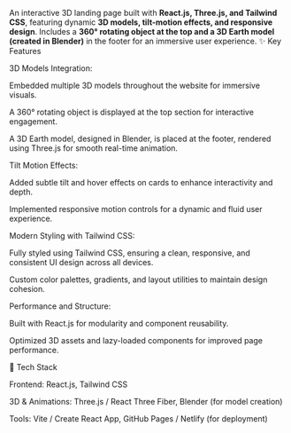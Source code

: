 An interactive 3D landing page built with **React.js, Three.js, and Tailwind CSS**, featuring dynamic **3D models, tilt-motion effects, and responsive design**. Includes a **360° rotating object at the top and a 3D Earth model (created in Blender)** in the footer for an immersive user experience.
✨ Key Features

3D Models Integration:

Embedded multiple 3D models throughout the website for immersive visuals.

A 360° rotating object is displayed at the top section for interactive engagement.

A 3D Earth model, designed in Blender, is placed at the footer, rendered using Three.js for smooth real-time animation.

Tilt Motion Effects:

Added subtle tilt and hover effects on cards to enhance interactivity and depth.

Implemented responsive motion controls for a dynamic and fluid user experience.

Modern Styling with Tailwind CSS:

Fully styled using Tailwind CSS, ensuring a clean, responsive, and consistent UI design across all devices.

Custom color palettes, gradients, and layout utilities to maintain design cohesion.

Performance and Structure:

Built with React.js for modularity and component reusability.

Optimized 3D assets and lazy-loaded components for improved page performance.

🧩 Tech Stack

Frontend: React.js, Tailwind CSS

3D & Animations: Three.js / React Three Fiber, Blender (for model creation)

Tools: Vite / Create React App, GitHub Pages / Netlify (for deployment)

